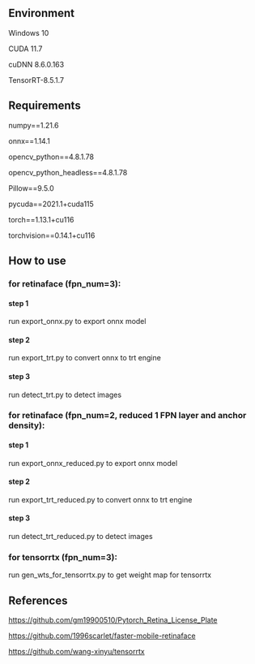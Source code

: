 
## Environment
Windows 10

CUDA 11.7

cuDNN 8.6.0.163

TensorRT-8.5.1.7



## Requirements
numpy==1.21.6

onnx==1.14.1

opencv_python==4.8.1.78

opencv_python_headless==4.8.1.78

Pillow==9.5.0

pycuda==2021.1+cuda115

torch==1.13.1+cu116

torchvision==0.14.1+cu116


## How to use
### for retinaface (fpn_num=3):
#### step 1
run export_onnx.py to export onnx model
#### step 2
run export_trt.py to convert onnx to trt engine
#### step 3
run detect_trt.py to detect images

### for retinaface (fpn_num=2, reduced 1 FPN layer and anchor density):
#### step 1
run export_onnx_reduced.py to export onnx model
#### step 2
run export_trt_reduced.py to convert onnx to trt engine
#### step 3
run detect_trt_reduced.py to detect images

### for tensorrtx (fpn_num=3):
run gen_wts_for_tensorrtx.py to get weight map for tensorrtx


## References

https://github.com/gm19900510/Pytorch_Retina_License_Plate

https://github.com/1996scarlet/faster-mobile-retinaface

https://github.com/wang-xinyu/tensorrtx
